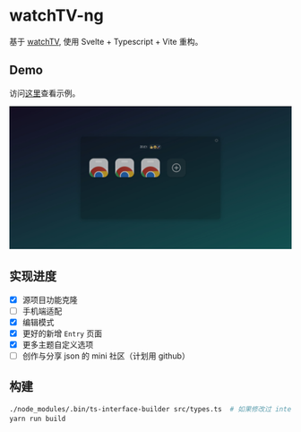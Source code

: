 # watchTV-ng

基于 [watchTV](https://github.com/cornradio/watchTV), 使用 Svelte + Typescript + Vite 重构。

## Demo

访问[这里](https://izfsk.top/~izfsk/watchTV.html)查看示例。

![Demo](./misc/demo.jpeg)

## 实现进度

- [x] 源项目功能克隆
- [ ] 手机端适配
- [X] 编辑模式
- [X] 更好的新增 `Entry` 页面
- [X] 更多主题自定义选项
- [ ] 创作与分享 json 的 mini 社区（计划用 github）

## 构建

```sh
./node_modules/.bin/ts-interface-builder src/types.ts  # 如果修改过 interface
yarn run build
```
